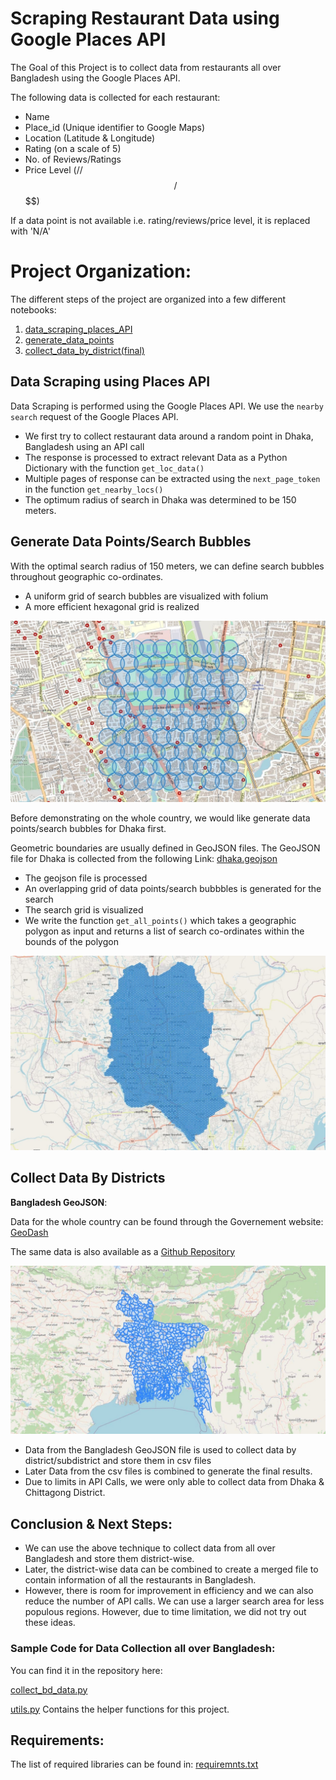 # Scraping Restaurant Data using Google Places API

The Goal of this Project is to collect data from restaurants all over Bangladesh using the Google Places API. 

The following data is collected for each restaurant:
- Name
- Place_id (Unique identifier to Google Maps)
- Location (Latitude & Longitude)
- Rating (on a scale of 5)
- No. of Reviews/Ratings
- Price Level ($/$$/$$$/$$$$)

If a data point is not available i.e. rating/reviews/price level, it is replaced with 'N/A'

# Project Organization: 

The different steps of the project are organized into a few different notebooks: 

1. [data_scraping_places_API](https://github.com/sadiatanjim/restaurant-data-scrape/blob/main/1_data_scraping_places_api.ipynb)
2. [generate_data_points](https://github.com/sadiatanjim/restaurant-data-scrape/blob/main/2_generate_data_points.ipynb)
3. [collect_data_by_district(final)](https://github.com/sadiatanjim/restaurant-data-scrape/blob/main/3_collect_data_by_district(final).ipynb)


## Data Scraping using Places API

Data Scraping is performed using the Google Places API. We use the `nearby search` request of the Google Places API.

- We first try to collect restaurant data around a random point in Dhaka, Bangladesh using an API call
- The response is processed to extract relevant Data as a Python Dictionary with the function `get_loc_data()`
- Multiple pages of response can be extracted using the `next_page_token` in the function `get_nearby_locs()`
- The optimum radius of search in Dhaka was determined to be 150 meters. 

## Generate Data Points/Search Bubbles

With the optimal search radius of 150 meters, we can define search bubbles throughout geographic co-ordinates.

- A uniform grid of search bubbles are visualized with folium
- A more efficient hexagonal grid is realized

![Hexagonal Map of Bubbles](images/hexagonal_map.jpg)

Before demonstrating on the whole country, we would like generate data points/search bubbles for Dhaka first. 

Geometric boundaries are usually defined in GeoJSON files. The GeoJSON file for Dhaka is collected from the following Link: [dhaka.geojson](https://gist.github.com/EmranAhmed/e1f1da00b6677aed023a) 

- The geojson file is processed
- An overlapping grid of data points/search bubbbles is generated for the search
- The search grid is visualized
- We write the function `get_all_points()` which takes a geographic polygon as input and returns a list of search co-ordinates within the bounds of the polygon

![Dhaka Bubbles](images/dhaka-bubbles.jpg)

## Collect Data By Districts

**Bangladesh GeoJSON**:

Data for the whole country can be found through the Governement website: [GeoDash](https://geodash.gov.bd/)  

The same data is also available as a [Github Repository](https://github.com/fahimxyz/bangladesh-geojson)

![bangladesh-geojson.jpg](images/bangladesh-geojson.jpg)

- Data from the Bangladesh GeoJSON file is used to collect data by district/subdistrict and store them in csv files
- Later Data from the csv files is combined to generate the final results. 
- Due to limits in API Calls, we were only able to collect data from Dhaka & Chittagong District. 

## Conclusion & Next Steps: 

- We can use the above technique to collect data from all over Bangladesh and store them district-wise.
- Later, the district-wise data can be combined to create a merged file to contain information of all the restaurants in Bangladesh.
- However, there is room for improvement in efficiency and we can also reduce the number of API calls. We can use a larger search area for less populous regions. However, due to time limitation, we did not try out these ideas. 

### Sample Code for Data Collection all over Bangladesh: 

You can find it in the repository here: 

[collect_bd_data.py](https://github.com/sadiatanjim/restaurant-data-scrape/blob/main/collect_bd_data.py)

[utils.py](https://github.com/sadiatanjim/restaurant-data-scrape/blob/main/utils.py) Contains the helper functions for this project. 

## Requirements: 

The list of required libraries can be found in: [requiremnts.txt](https://github.com/sadiatanjim/restaurant-data-scrape/blob/main/requirements.txt)